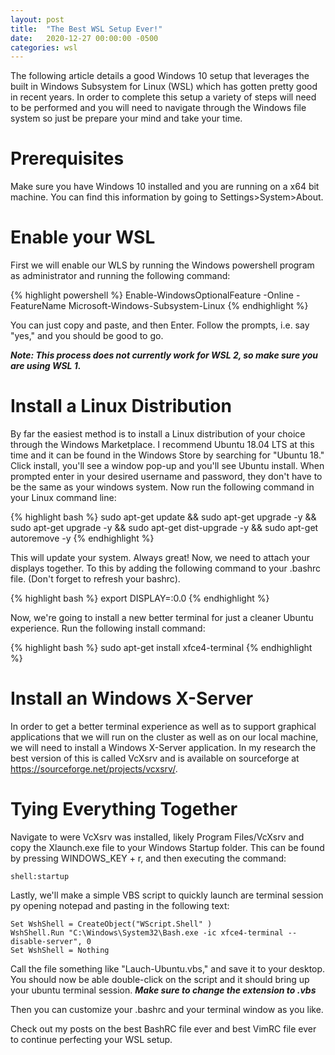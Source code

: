 ```yaml
---
layout: post
title:  "The Best WSL Setup Ever!"
date:   2020-12-27 00:00:00 -0500
categories: wsl
---
```


The following article details a good Windows 10 setup that leverages the built in Windows Subsystem for Linux (WSL) which has gotten pretty good in recent years. In order to complete this setup a variety of steps will need to be performed and you will need to navigate through the Windows file system so just be prepare your mind and take your time. 

# Prerequisites
Make sure you have Windows 10 installed and you are running on a x64 bit machine. You can find this information by going to Settings\>System\>About.

# Enable your WSL
First we will enable our WLS by running the Windows powershell program as administrator and running the following command:

{% highlight powershell %}
Enable-WindowsOptionalFeature -Online -FeatureName Microsoft-Windows-Subsystem-Linux
{% endhighlight %}

You can just copy and paste, and then Enter. Follow the prompts, i.e. say "yes," and you should be good to go.

***Note: This process does not currently work for WSL 2, so make sure you are using WSL 1.***

# Install a Linux Distribution
By far the easiest method is to install a Linux distribution of your choice through the Windows Marketplace. I recommend Ubuntu 18.04 LTS at this time and it can be found in the Windows Store by searching for "Ubuntu 18." Click install, you'll see a window pop-up and you'll see Ubuntu install.
When prompted enter in your desired username and password, they don't have to be the same as your windows system.
Now run the following command in your Linux command line:

{% highlight bash %}
sudo apt-get update && sudo apt-get upgrade -y && sudo apt-get upgrade -y && sudo apt-get dist-upgrade -y && sudo apt-get autoremove -y
{% endhighlight %} 

This will update your system. Always great!
Now, we need to attach your displays together. To this by adding the following command to your .bashrc file. (Don't forget to refresh your bashrc).

{% highlight bash %}
export DISPLAY=:0.0
{% endhighlight %}

Now, we're going to install a new better terminal for just a cleaner Ubuntu experience. Run the following install command:

{% highlight bash %}
sudo apt-get install xfce4-terminal
{% endhighlight %}

# Install an Windows X-Server
In order to get a better terminal experience as well as to support graphical applications that we will run on the cluster as well as on our local machine, we will need to install a Windows X-Server application. In my research the best version of this is called VcXsrv and is available on sourceforge at <https://sourceforge.net/projects/vcxsrv/>.

# Tying Everything Together
Navigate to were VcXsrv was installed, likely Program Files/VcXsrv and copy the Xlaunch.exe file to your Windows Startup folder. This can be found by pressing WINDOWS_KEY + r, and then executing the command:

	shell:startup

Lastly, we'll make a simple VBS script to quickly launch are terminal session py opening notepad and pasting in the following text:

	Set WshShell = CreateObject("WScript.Shell" ) 
	WshShell.Run "C:\Windows\System32\Bash.exe -ic xfce4-terminal --disable-server", 0 
	Set WshShell = Nothing 

Call the file something like "Lauch-Ubuntu.vbs," and save it to your desktop. You should now be able double-click on the script and it should bring up your ubuntu terminal session. ***Make sure to change the extension to .vbs***

Then you can customize your .bashrc and your terminal window as you like.

Check out my posts on the best BashRC file ever and best VimRC file ever to continue perfecting your WSL setup. 
